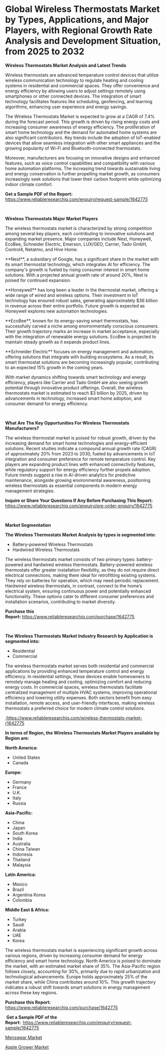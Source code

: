 <p><h1>Global Wireless Thermostats Market by Types, Applications, and Major Players, with Regional Growth Rate Analysis and Development Situation, from 2025 to 2032</h1></p><p><strong>Wireless Thermostats Market Analysis and Latest Trends</strong></p>
<p><p>Wireless thermostats are advanced temperature control devices that utilize wireless communication technology to regulate heating and cooling systems in residential and commercial spaces. They offer convenience and energy efficiency by allowing users to adjust settings remotely using smartphones or other connected devices. The integration of smart technology facilitates features like scheduling, geofencing, and learning algorithms, enhancing user experience and energy savings.</p><p>The Wireless Thermostats Market is expected to grow at a CAGR of 7.4% during the forecast period. This growth is driven by rising energy costs and increasing consumer awareness of energy efficiency. The proliferation of smart home technology and the demand for automated home systems are also significant contributors. Key trends include the adoption of IoT-enabled devices that allow seamless integration with other smart appliances and the growing popularity of Wi-Fi and Bluetooth-connected thermostats.</p><p>Moreover, manufacturers are focusing on innovative designs and enhanced features, such as voice control capabilities and compatibility with various home automation platforms. The increasing trend towards sustainable living and energy conservation is further propelling market growth, as consumers increasingly seek solutions that lower their carbon footprint while optimizing indoor climate comfort.</p></p>
<p><strong>Get a Sample PDF of the Report:&nbsp;</strong> <a href="https://www.reliableresearchiq.com/enquiry/request-sample/1642775?utm_campaign=1123&utm_medium=2&utm_source=Github&utm_content=ia&utm_term=07022025&utm_id=wireless-thermostats">https://www.reliableresearchiq.com/enquiry/request-sample/1642775</a></p>
<p>&nbsp;</p>
<p><strong>Wireless Thermostats Major Market Players</strong></p>
<p><p>The wireless thermostats market is characterized by strong competition among several key players, each contributing to innovative solutions and expanding market presence. Major companies include Nest, Honeywell, EcoBee, Schneider Electric, Emerson, LUX/GEO, Carrier, Tado GmbH, Control4, Netatmo, and Hive Home.</p><p>**Nest**, a subsidiary of Google, has a significant share in the market with its smart thermostat technology, which integrates AI for efficiency. The company's growth is fueled by rising consumer interest in smart home solutions. With a projected annual growth rate of around 20%, Nest is poised for continued expansion.</p><p>**Honeywell** has long been a leader in the thermostat market, offering a wide range of wired and wireless options. Their investment in IoT technology has ensured robust sales, generating approximately $36 billion in revenue across their entire portfolio. Future growth is expected as Honeywell explores new automation technologies.</p><p>**EcoBee**, known for its energy-saving smart thermostats, has successfully carved a niche among environmentally conscious consumers. Their growth trajectory marks an increase in market acceptance, especially with the integration of renewable energy solutions. EcoBee is projected to maintain steady growth as it expands product lines.</p><p>**Schneider Electric** focuses on energy management and automation, offering solutions that integrate with building ecosystems. As a result, its smart thermostat solutions are becoming increasingly popular, contributing to an expected 15% growth in the coming years.</p><p>With market dynamics shifting towards smart technology and energy efficiency, players like Carrier and Tado GmbH are also seeing growth potential through innovative product offerings. Overall, the wireless thermostats market is estimated to reach $3 billion by 2025, driven by advancements in technology, increased smart home adoption, and consumer demand for energy efficiency.</p></p>
<p>&nbsp;</p>
<p><strong>What Are The Key Opportunities For Wireless Thermostats Manufacturers?</strong></p>
<p><p>The wireless thermostat market is poised for robust growth, driven by the increasing demand for smart home technologies and energy-efficient solutions. Recent studies indicate a compound annual growth rate (CAGR) of approximately 20% from 2023 to 2030, fueled by advancements in IoT integration and consumer preference for remote temperature control. Key players are expanding product lines with enhanced connectivity features, while regulatory support for energy efficiency further propels adoption. Future trends suggest a rise in AI-driven analytics for predictive maintenance, alongside growing environmental awareness, positioning wireless thermostats as essential components in modern energy management strategies.</p></p>
<p><strong>Inquire or Share Your Questions If Any Before Purchasing This Report:</strong> <a href="https://www.reliableresearchiq.com/enquiry/pre-order-enquiry/1642775?utm_campaign=1123&utm_medium=2&utm_source=Github&utm_content=ia&utm_term=07022025&utm_id=wireless-thermostats">https://www.reliableresearchiq.com/enquiry/pre-order-enquiry/1642775</a></p>
<p>&nbsp;</p>
<p><strong>Market Segmentation</strong></p>
<p><strong>The Wireless Thermostats Market Analysis by types is segmented into:</strong></p>
<p><ul><li>Battery-powered Wireless Thermostats</li><li>Hardwired Wireless Thermostats</li></ul></p>
<p><p>The wireless thermostats market consists of two primary types: battery-powered and hardwired wireless thermostats. Battery-powered wireless thermostats offer greater installation flexibility, as they do not require direct electrical connections, making them ideal for retrofitting existing systems. They rely on batteries for operation, which may need periodic replacement. Hardwired wireless thermostats, in contrast, connect to the home’s electrical system, ensuring continuous power and potentially enhanced functionality. These options cater to different consumer preferences and installation scenarios, contributing to market diversity.</p></p>
<p><strong>Purchase this Report:&nbsp;</strong><a href="https://www.reliableresearchiq.com/purchase/1642775?utm_campaign=1123&utm_medium=2&utm_source=Github&utm_content=ia&utm_term=07022025&utm_id=wireless-thermostats">https://www.reliableresearchiq.com/purchase/1642775</a></p>
<p>&nbsp;</p>
<p><strong>The Wireless Thermostats Market Industry Research by Application is segmented into:</strong></p>
<p><ul><li>Residential</li><li>Commercial</li></ul></p>
<p><p>The wireless thermostats market serves both residential and commercial applications by providing enhanced temperature control and energy efficiency. In residential settings, these devices enable homeowners to remotely manage heating and cooling, optimizing comfort and reducing energy costs. In commercial spaces, wireless thermostats facilitate centralized management of multiple HVAC systems, improving operational efficiency and lowering utility expenses. Both sectors benefit from easy installation, remote access, and user-friendly interfaces, making wireless thermostats a preferred choice for modern climate control solutions.</p></p>
<p><a href="https://www.reliableresearchiq.com/wireless-thermostats-market-r1642775?utm_campaign=1123&utm_medium=2&utm_source=Github&utm_content=ia&utm_term=07022025&utm_id=wireless-thermostats">&nbsp;https://www.reliableresearchiq.com/wireless-thermostats-market-r1642775</a></p>
<p><strong>In terms of Region, the Wireless Thermostats Market Players available by Region are:</strong></p>
<p>
    <p> <strong> North America: </strong>
        <ul>
            <li>United States</li>
            <li>Canada</li>
        </ul>
        </p> 
    <p> <strong> Europe: </strong>
        <ul>
            <li>Germany</li>
            <li>France</li>
            <li>U.K.</li>
            <li>Italy</li>
            <li>Russia</li>
        </ul>
        </p> 
    <p> <strong> Asia-Pacific: </strong>
        <ul>
            <li>China</li>
            <li>Japan</li>
            <li>South Korea</li>
            <li>India</li>
            <li>Australia</li>
            <li>China Taiwan</li>
            <li>Indonesia</li>
            <li>Thailand</li>
            <li>Malaysia</li>
        </ul>
        </p> 
    <p> <strong> Latin America: </strong>
        <ul>
            <li>Mexico</li>
            <li>Brazil</li>
            <li>Argentina Korea</li>
            <li>Colombia</li>
        </ul>
        </p> 
    <p> <strong> Middle East & Africa: </strong>
        <ul>
            <li>Turkey</li>
            <li>Saudi</li>
            <li>Arabia</li>
            <li>UAE</li>
            <li>Korea</li>
        </ul>
    </p>
    </p>
<p><p>The wireless thermostats market is experiencing significant growth across various regions, driven by increasing consumer demand for energy efficiency and smart home technology. North America is poised to dominate the market, with an estimated market share of 35%. The Asia-Pacific region follows closely, accounting for 30%, primarily due to rapid urbanization and technological advancements. Europe holds approximately 25% of the market share, while China contributes around 10%. This growth trajectory indicates a robust shift towards smart solutions in energy management across these key regions.</p></p>
<p><strong>Purchase this Report: </strong><a href="https://www.reliableresearchiq.com/purchase/1642775?utm_campaign=1123&utm_medium=2&utm_source=Github&utm_content=ia&utm_term=07022025&utm_id=wireless-thermostats">https://www.reliableresearchiq.com/purchase/1642775</a></p>
<p>&nbsp;<strong>Get a Sample PDF of the Report:&nbsp;&nbsp;</strong><a href="https://www.reliableresearchiq.com/enquiry/request-sample/1642775?utm_campaign=1123&utm_medium=2&utm_source=Github&utm_content=ia&utm_term=07022025&utm_id=wireless-thermostats">https://www.reliableresearchiq.com/enquiry/request-sample/1642775</a></p>
<p><strong></strong></p>
<p><p><a href="https://github.com/milolohusami/Market-Research-Report-List-1/blob/main/menswear-market.md?utm_campaign=1123&utm_medium=2&utm_source=Github&utm_content=ia&utm_term=07022025&utm_id=wireless-thermostats">Menswear Market</a></p><p><a href="https://github.com/cernelleogue48/Market-Research-Report-List-1/blob/main/apple-grower-market.md?utm_campaign=1123&utm_medium=2&utm_source=Github&utm_content=ia&utm_term=07022025&utm_id=wireless-thermostats">Apple Grower Market</a></p></p>